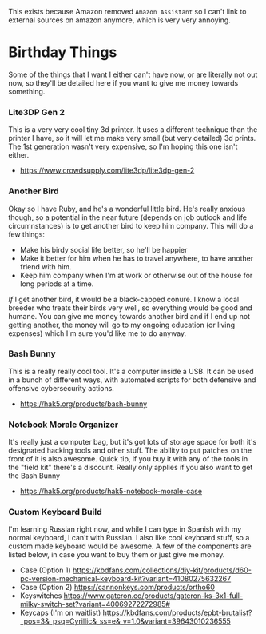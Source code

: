 This exists because Amazon removed `Amazon Assistant` so I can't link to external sources on amazon anymore, which is very very annoying.

# Birthday Things
Some of the things that I want I either can't have now, or are literally not out now, so they'll be detailed here if you want to give me money towards something.

### Lite3DP Gen 2
This is a very very cool tiny 3d printer. It uses a different technique than the printer I have, so it will let me make very small (but very detailed) 3d prints. The 1st generation wasn't very expensive, so I'm hoping this one isn't either.
- https://www.crowdsupply.com/lite3dp/lite3dp-gen-2

### Another Bird
Okay so I have Ruby, and he's a wonderful little bird. He's really anxious though, so a potential in the near future (depends on job outlook and life circumnstances) is to get another bird to keep him company. This will do a few things:
- Make his birdy social life better, so he'll be happier
- Make it better for him when he has to travel anywhere, to have another friend with him.
- Keep him company when I'm at work or otherwise out of the house for long periods at a time.

*If* I get another bird, it would be a black-capped conure. I know a local breeder who treats their birds very well, so everything would be good and humane. You can give me money towards another bird and if I end up not getting another, the money will go to my ongoing education (or living expenses) which I'm sure you'd like me to do anyway.

### Bash Bunny
This is a really really cool tool. It's a computer inside a USB. It can be used in a bunch of different ways, with automated scripts for both defensive and offensive cybersecurity actions.
- https://hak5.org/products/bash-bunny

### Notebook Morale Organizer
It's really just a computer bag, but it's got lots of storage space for both it's designated hacking tools and other stuff. The ability to put patches on the front of it is also awesome. Quick tip, if you buy it with any of the tools in the "field kit" there's a discount. Really only applies if you also want to get the Bash Bunny
- https://hak5.org/products/hak5-notebook-morale-case

### Custom Keyboard Build
I'm learning Russian right now, and while I can type in Spanish with my normal keyboard, I can't with Russian. I also like cool keyboard stuff, so a custom made keyboard would be awesome. A few of the components are listed below, in case you want to buy them or just give me money.

- Case (Option 1) https://kbdfans.com/collections/diy-kit/products/d60-pc-version-mechanical-keyboard-kit?variant=41080275632267
- Case (Option 2) https://cannonkeys.com/products/ortho60
- Keyswitches https://www.gateron.co/products/gateron-ks-3x1-full-milky-switch-set?variant=40069272272985#
- Keycaps (I'm on waitlist) https://kbdfans.com/products/epbt-brutalist?_pos=3&_psq=Cyrillic&_ss=e&_v=1.0&variant=39643010236555
